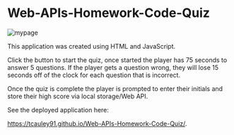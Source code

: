 # Web-APIs-Homework-Code-Quiz

<img src="images/QuizScreenshot.jpeg" alt="mypage"/>

This application was created using HTML and JavaScript.

Click the button to start the quiz, once started the player has 75 seconds to answer 5 questions. If the player gets a question wrong, they will lose 15 seconds off of the clock for each question that is incorrect. 

Once the quiz is complete the player is prompted to enter their initials and store their high score via local storage/Web API.

See the deployed application here:

 https://tcauley91.github.io/Web-APIs-Homework-Code-Quiz/.
 
